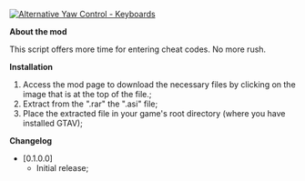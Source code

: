 <p><a href="https://www.gta5-mods.com/scripts/hold-on-i-am-cheating#description_tab" target="_blank"><img alt="Alternative Yaw Control - Keyboards" src="https://img.gta5-mods.com/q95/images/hold-on-i-am-cheating/715a0a-hold-on-i-am-cheating.png" /></a></p>

<p><strong>About the mod</strong></p>

<p>This script offers more time for entering cheat codes.&nbsp;No more rush.</p>

<p><strong>Installation</strong></p>

<ol>
	<li>Access the mod page to download the necessary files by clicking on the image that is at the top of the file.;</li>
	<li>Extract from the &quot;.rar&quot; the &quot;.asi&quot;<em>&nbsp;</em>file;</li>
	<li>Place the extracted file in your game&#39;s root directory (where you have installed GTAV);</li>
</ol>

<p><strong>Changelog</strong></p>

<ul>
	<li>[0.1.0.0]
	<ul>
		<li>Initial release;</li>
	</ul>
	</li>
</ul>
